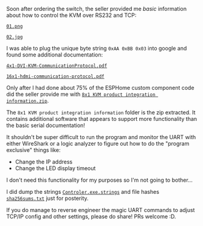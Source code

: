 Soon after ordering the switch, the seller provided me _basic_ information about how to control the KVM over RS232 and TCP:

[`01.png`](./from_seller/01.png)

[`02.jpg`](./from_seller/02.jpg)

I was able to plug the unique byte string `0xAA 0xBB 0x03` into google and found some additional documentation:

[`4x1-DVI-KVM-CommunicationProtocol.pdf`](./from_google/4x1-DVI-KVM-CommunicationProtocol.pdf)

[`16x1-hdmi-communication-protocol.pdf`](./from_google/16x1-hdmi-communication-protocol.pdf)


Only after I had done about 75% of the ESPHome custom component code did the seller provide me with [`8x1 KVM product integration information.zip`](./from_seller/8x1%20KVM%20product%20integration%20information.zip).

The `8x1 KVM product integration information` folder is the zip extracted. It contains additional software that appears to support more functionality than the basic serial documentation!

It shouldn't be super difficult to run the program and monitor the UART with either WireShark or a logic analyzer to figure out how to do the "program exclusive" things like:

- Change the IP address
- Change the LED display timeout

I don't need this functionality for my purposes so I'm not going to bother... 


I did dump the strings [`Controler.exe.strings`](./from_seller/8x1%20KVM%20product%20integration%20information/8x1-HDMI-Switch-Controler/Controler.exe.strings) and file hashes [`sha256sums.txt`](./from_seller/8x1%20KVM%20product%20integration%20information/8x1-HDMI-Switch-Controler/sha256sums.txt) just for posterity.

If you do manage to reverse engineer the magic UART commands to adjust TCP/IP config and other settings, please do share! PRs welcome :D.

